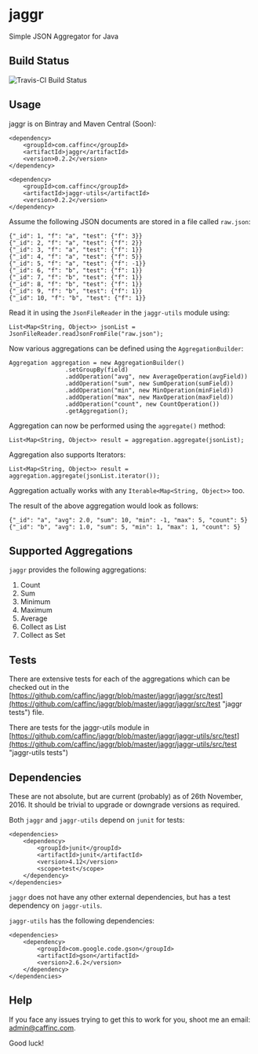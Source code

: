 # jaggr
Simple JSON Aggregator for Java

## Build Status
![Travis-CI Build Status](https://travis-ci.org/caffinc/jaggr.svg?branch=master)

## Usage
jaggr is on Bintray and Maven Central (Soon):

	<dependency>
	    <groupId>com.caffinc</groupId>
	    <artifactId>jaggr</artifactId>
	    <version>0.2.2</version>
	</dependency>

	<dependency>
	    <groupId>com.caffinc</groupId>
	    <artifactId>jaggr-utils</artifactId>
	    <version>0.2.2</version>
	</dependency>

Assume the following JSON documents are stored in a file called `raw.json`:

	{"_id": 1, "f": "a", "test": {"f": 3}}
	{"_id": 2, "f": "a", "test": {"f": 2}}
	{"_id": 3, "f": "a", "test": {"f": 1}}
	{"_id": 4, "f": "a", "test": {"f": 5}}
	{"_id": 5, "f": "a", "test": {"f": -1}}
	{"_id": 6, "f": "b", "test": {"f": 1}}
	{"_id": 7, "f": "b", "test": {"f": 1}}
	{"_id": 8, "f": "b", "test": {"f": 1}}
	{"_id": 9, "f": "b", "test": {"f": 1}}
	{"_id": 10, "f": "b", "test": {"f": 1}}

Read it in using the `JsonFileReader` in the `jaggr-utils` module using:

	List<Map<String, Object>> jsonList = JsonFileReader.readJsonFromFile("raw.json");

Now various aggregations can be defined using the `AggregationBuilder`:
	
	Aggregation aggregation = new AggregationBuilder()
	                .setGroupBy(field)
	                .addOperation("avg", new AverageOperation(avgField))
	                .addOperation("sum", new SumOperation(sumField))
	                .addOperation("min", new MinOperation(minField))
	                .addOperation("max", new MaxOperation(maxField))
	                .addOperation("count", new CountOperation())
	                .getAggregation();

Aggregation can now be performed using the `aggregate()` method:

	List<Map<String, Object>> result = aggregation.aggregate(jsonList);

Aggregation also supports Iterators:

	List<Map<String, Object>> result = aggregation.aggregate(jsonList.iterator());

Aggregation actually works with any `Iterable<Map<String, Object>>` too.

The result of the above aggregation would look as follows:

	{"_id": "a", "avg": 2.0, "sum": 10, "min": -1, "max": 5, "count": 5}
	{"_id": "b", "avg": 1.0, "sum": 5, "min": 1, "max": 1, "count": 5}

## Supported Aggregations

`jaggr` provides the following aggregations:

1. Count
2. Sum
3. Minimum
4. Maximum
5. Average
6. Collect as List
7. Collect as Set

## Tests

There are extensive tests for each of the aggregations which can be checked out in the [https://github.com/caffinc/jaggr/blob/master/jaggr/jaggr/src/test](https://github.com/caffinc/jaggr/blob/master/jaggr/jaggr/src/test "jaggr tests") file.

There are tests for the jaggr-utils module in [https://github.com/caffinc/jaggr/blob/master/jaggr/jaggr-utils/src/test](https://github.com/caffinc/jaggr/blob/master/jaggr/jaggr-utils/src/test "jaggr-utils tests")

## Dependencies

These are not absolute, but are current (probably) as of 26th November, 2016. It should be trivial to upgrade or downgrade versions as required.

Both `jaggr` and `jaggr-utils` depend on `junit` for tests:

	<dependencies>
        <dependency>
            <groupId>junit</groupId>
            <artifactId>junit</artifactId>
            <version>4.12</version>
            <scope>test</scope>
        </dependency>
	</dependencies>

`jaggr` does not have any other external dependencies, but has a test dependency on `jaggr-utils`.

`jaggr-utils` has the following dependencies:

	<dependencies>
    	<dependency>
            <groupId>com.google.code.gson</groupId>
            <artifactId>gson</artifactId>
            <version>2.6.2</version>
        </dependency>
	</dependencies>

## Help

If you face any issues trying to get this to work for you, shoot me an email: admin@caffinc.com.

Good luck!